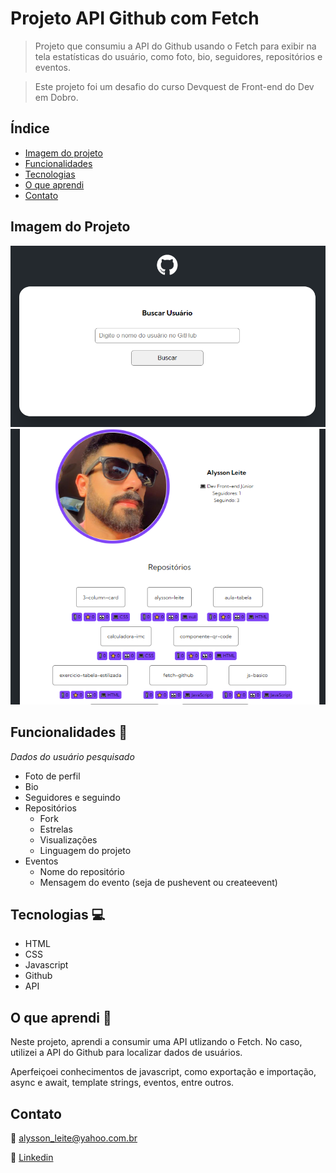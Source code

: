 # Projeto API Github com Fetch

> Projeto que consumiu a API do Github usando o Fetch para exibir na tela estatísticas do usuário, como foto, bio, seguidores, repositórios e eventos.

> Este projeto foi um desafio do curso Devquest de Front-end do Dev em Dobro.

## Índice

- [Imagem do projeto](#imagem-do-projeto)
- [Funcionalidades](#funcionalidades-🔨)
- [Tecnologias](#tecnologias-💻)
- [O que aprendi](#o-que-aprendi-📘)
- [Contato](#contato)


## Imagem do Projeto

![pagina inicial](.github/github.png)
![repositórios](.github/github2.png)

## Funcionalidades 🔨

*Dados do usuário pesquisado*

- Foto de perfil
- Bio
- Seguidores e seguindo
- Repositórios
    - Fork
    - Estrelas
    - Visualizações
    - Linguagem do projeto
- Eventos
    - Nome do repositório
    - Mensagem do evento (seja de pushevent ou createevent)

## Tecnologias 💻

- HTML
- CSS
- Javascript
- Github
- API

## O que aprendi 📘

Neste projeto, aprendi a consumir uma API utlizando o Fetch. No caso, utilizei a API do Github para localizar dados de usuários.

Aperfeiçoei conhecimentos de javascript, como exportação e importação, async e await, template strings, eventos, entre outros.

## Contato

📩 alysson_leite@yahoo.com.br

🔗 [Linkedin](https://www.linkedin.com/in/alysson-leite-14040a239/)